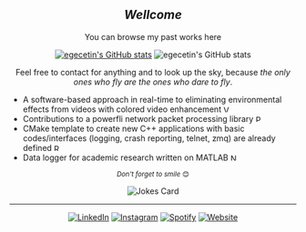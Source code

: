 <div align="center" width="50">
<h2><i>Wellcome</i></h2>
</div>

<div align="center" width="50">
<p>You can browse my past works here</p>

[![egecetin's GitHub stats](https://github-readme-stats.vercel.app/api?username=egecetin&theme=github_dark&count_private=true&show_icons=true&border_color=2e343b)](https://github.com/egecetin/github-readme-stats)
![egecetin's GitHub stats](https://github-profile-summary-cards.vercel.app/api/cards/profile-details?username=egecetin&theme=github_dark)
<p>Feel free to contact for anything and to look up the sky, because <i>the only ones who fly are the ones who dare to fly</i>.</p>
</div>

<div width="50">
<ul>
    <li>A software-based approach in real-time to eliminating environmental effects from videos with colored video enhancement <a href="https://github.com/egecetin/VideoStabilization" target="_blank"><img src="https://img.shields.io/badge/-%23241f31.svg?&style=flat-square&logo=lgtm&logoColor=white" height=12px alt="Video Stabilization"></a></li>
    <li>Contributions to a powerfli network packet processing library <a href="https://github.com/egecetin/PcapPlusPlus/commits?author=egecetin" target="_blank"><img src="https://img.shields.io/badge/-%23241f31.svg?&style=flat-square&logo=lgtm&logoColor=white" height=12px alt="PcapPlusPlus Commits"></a></li>
    <li>CMake template to create new C++ applications with basic codes/interfaces (logging, crash reporting, telnet, zmq) are already defined <a href="https://github.com/egecetin/Repo-Init" target="_blank"><img src="https://img.shields.io/badge/-%23241f31.svg?&style=flat-square&logo=lgtm&logoColor=white" height=12px alt="Repo Initializer"></a></li>
    <li>Data logger for academic research written on MATLAB <a href="https://github.com/egecetin/NI_Recorder" target="_blank"><img src="https://img.shields.io/badge/-%23241f31.svg?&style=flat-square&logo=lgtm&logoColor=white" height=12px alt="NI Recorder"></a></li>
</ul>
</div>

<div align="center" width="50">
<p><small><i>Don't forget to smile</i> 😊</small></p>
<img src="https://readme-jokes.vercel.app/api?theme=gotham&bgColor=%230d1117&qColor=%2358a6ff&aColor=%23c3d1d9&codeColor=%231f6feb&textColor=%23c3d1d9&borderColor=%232e343b" alt="Jokes Card" />
</div>

---
<div align="center" width="50">
<a href="https://www.linkedin.com/in/egecetin" target="_blank"><img src="https://img.shields.io/badge/LinkedIn-%230077B5.svg?&style=flat-square&logo=linkedin&logoColor=white" alt="LinkedIn"></a>
<a href="https://www.instagram.com/egecettinn" target="_blank"><img src="https://img.shields.io/badge/Instagram-%23E4405F.svg?&style=flat-square&logo=instagram&logoColor=white" alt="Instagram"></a>
<a href="https://open.spotify.com/user/rrms1?si=7814dc2504144dc0" target="_blank"><img src="https://img.shields.io/badge/Spotify-%231ED760.svg?&style=flat-square&logo=spotify&logoColor=white" alt="Spotify"></a>
<a href="https://egecetin.github.io" target="_blank"><img src="https://img.shields.io/badge/Website-%23241f31.svg?&style=flat-square&logo=gnometerminal&logoColor=white" alt="Website"></a>
</div>
